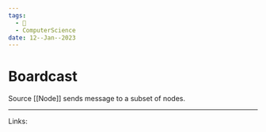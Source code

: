 ```yaml
---
tags:
  - 🌱
  - ComputerScience
date: 12--Jan--2023
---
```


# Boardcast

Source [[Node]] sends message to a subset of nodes.

---
Links: 